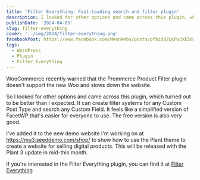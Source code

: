 ```yaml
---
title: 'Filter Everything: Fast-loading search and filter plugin'
description: I looked for other options and came across this plugin, which turned out to be better than I expected. It can create filter systems for any Custom Post Type and search any Custom Field. It feels like a simplified version of FacetWP that's easier for everyone to use. The free version is also very good.
publishDate: '2024-04-05'
slug: filter-everything
cover: '../img/2024/filter-everything.png'
facebookPost: https://www.facebook.com/MennWebs/posts/pfbid02LKPwJXE5dwWuG27UL3nfAamHUAfYvaJ41SAKoSv32iKKMKkRN6Dg6gwDZTfFaDmbl
tags:
  - WordPress
  - Plugin
  - Filter Everything
---
```


WooCommerce recently warned that the Premmerce Product Filter plugin doesn't support the new Woo and slows down the website.

So I looked for other options and came across this plugin, which turned out to be better than I expected. It can create filter systems for any Custom Post Type and search any Custom Field. It feels like a simplified version of FacetWP that's easier for everyone to use. The free version is also very good.

I've added it to the new demo website I'm working on at https://mu3.seeddemo.com/shop/ to show how to use the Plant theme to create a website for selling digital products. This will be released with the Plant 3 update in mid-this month.

If you're interested in the Filter Everything plugin, you can find it at [Filter Everything](https://wordpress.org/plugins/filter-everything/)
